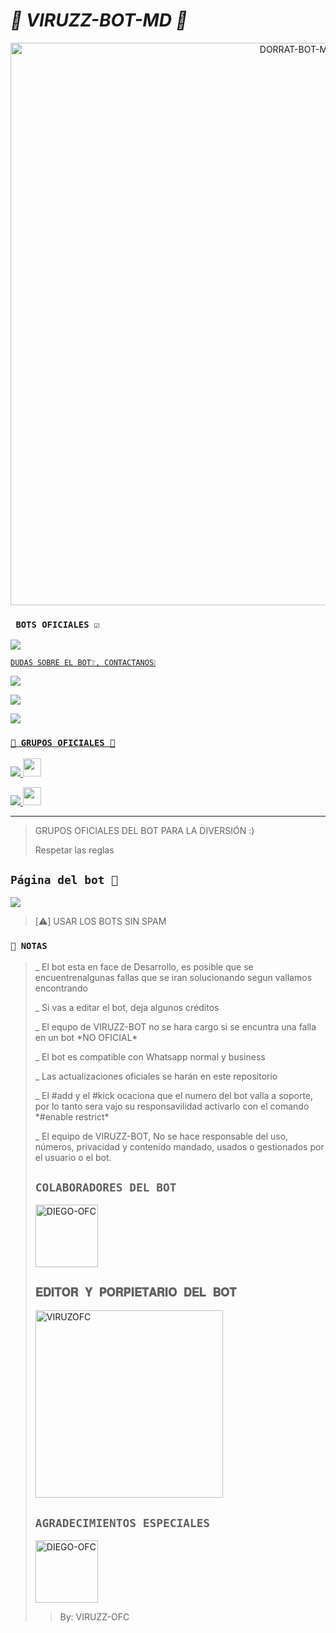 # ***🤖 VIRUZZ-BOT-MD 🤖***

<p align="center">
<img src="https://github.com/VIRUZOFC/VIRUZZ-BOT-MD/blob/main/Menu2.jpg" alt="DORRAT-BOT-MD" width="900"/>
</p>

### ` BOTS OFICIALES ☑️`

<a href="http://wa.me/524445790238" target="blank"><img src="https://img.shields.io/badge/VIRUZZ BOT-OFICIAL.1️⃣-25D366?style=for-the-badge&logo=whatsapp&logoColor=white" />

`DUDAS SOBRE EL BOT❔, CONTACTANOS❕`

<a href="http://wa.me/595986674310" target="blank"><img src="https://img.shields.io/badge/VIRUZZ_OFC_CREADOR-25D366?style=for-the-badge&logo=whatsapp&logoColor=white" />
<p><a href="http://wa.me/593959425714" target="blank"><img src="https://img.shields.io/badge/DIEGO_OFC_COLAB.1-25D366?style=for-the-badge&logo=whatsapp&logoColor=white" /></p>
<a href="http://wa.me/573168068344" target="blank"><img src="https://img.shields.io/badge/KIUBY_COLAB.2-25D366?style=for-the-badge&logo=whatsapp&logoColor=white" />

### `🔰 GRUPOS OFICIALES 🔰`


<a href="https://chat.whatsapp.com/L5oWIJp9c5BE8hMNCjJFGV" target="blank"><img src="https://img.shields.io/badge/Grupo-oficial-25D366?style=for-the-badge&logo=whatsapp&logoColor=white" /><a href="https://chat.whatsapp.com/L5oWIJp9c5BE8hMNCjJFGV"> <img src="https://upload.wikimedia.org/wikipedia/commons/thumb/1/19/WhatsApp_logo-color-vertical.svg/1200px-WhatsApp_logo-color-vertical.svg.png" height="29px"></a>


<a href="https://chat.whatsapp.com/GDkNr8qkR1K5VMpXlCLIIQ" target="blank"><img src="https://img.shields.io/badge/Grupo-oficial2-25D366?style=for-the-badge&logo=whatsapp&logoColor=white" /><a href="https://chat.whatsapp.com/GDkNr8qkR1K5VMpXlCLIIQ"> <img src="https://upload.wikimedia.org/wikipedia/commons/thumb/1/19/WhatsApp_logo-color-vertical.svg/1200px-WhatsApp_logo-color-vertical.svg.png" height="29px"></a>

---------
> GRUPOS OFICIALES DEL BOT PARA LA DIVERSIÓN :)
> <p>Respetar las reglas </p>

## `Página del bot 📌 `

<a href="https://sites.google.com/view/dorratbotmd/inicio" target="_blank"> <img src="https://img.shields.io/badge/-pagina aqui-%23E4405F?style=for-the-badge&logo=página aqui&logoColor=black" target="_blank"></a> 

> [⚠️] USAR LOS BOTS SIN SPAM

### `📄 NOTAS`
><p>_ El bot esta en face de Desarrollo, es posible que se encuentrenalgunas fallas que se iran solucionando segun vallamos encontrando</p>
><p>_ Si vas a editar el bot, deja algunos créditos </p>
><p>_ El equpo de VIRUZZ-BOT no se hara cargo si se encuntra una falla en un bot *NO OFICIAL*</p>
><p>_ El bot es compatible con Whatsapp normal y business</p>
><p>_ Las actualizaciones oficiales se harán en este repositorio </p>
><p>_ El #add y el #kick ocaciona que el numero del bot valla a soporte, por lo tanto sera vajo su responsavilidad activarlo con el comando *#enable restrict*</p>
><p>_ El equipo de VIRUZZ-BOT, No se hace responsable del uso, números, privacidad y contenido mandado, usados o gestionados por el usuario o el bot.</p

## `COLABORADORES DEL BOT` 
<a href="https://github.com/DIEGO-OFC"><img src="https://github.com/DIEGO-OFC.png" width="100" height="100" alt="DIEGO-OFC"/></a>




## `𝐄𝐃𝐈𝐓𝐎𝐑 𝐘 𝐏𝐎𝐑𝐏𝐈𝐄𝐓𝐀𝐑𝐈𝐎 𝐃𝐄𝐋 𝐁𝐎𝐓` 
<a href="https://github.com/VIRUZOFC"><img src="https://github.com/VIRUZOFC.png" width="300" height="300" alt="VIRUZOFC"/></a>

## `AGRADECIMIENTOS ESPECIALES`

<a href="https://github.com/DIEGO-OFC/DORRAT-BOT-MD"><img src="https://github.com/DIEGO-OFC/DORRAT-BOT-MD/blob/main/Menu2.jpg" width="100" height="100" alt="DIEGO-OFC"/></a>


> By: VIRUZZ-OFC
